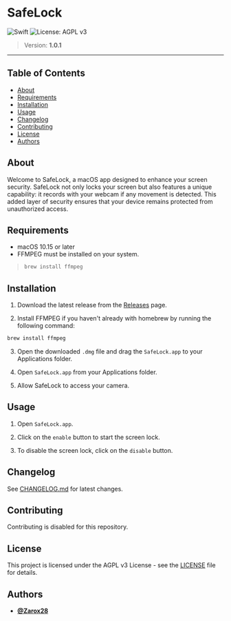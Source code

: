 # SafeLock

![Swift](https://img.shields.io/badge/swift-%23007ACC.svg?style=for-the-badge&logo=swift&logoColor=white)
![License: AGPL v3](https://img.shields.io/badge/License-AGPL_v3-blue.svg?style=for-the-badge)

> Version: **1.0.1**

---

## Table of Contents

- [About](#about)
- [Requirements](#requirements)
- [Installation](#installation)
- [Usage](#usage)
- [Changelog](#changelog)
- [Contributing](#contributing)
- [License](#license)
- [Authors](#authors)

## About

Welcome to SafeLock, a macOS app designed to enhance your screen security. SafeLock not only locks your screen but also features a unique capability: it records with your webcam if any movement is detected. This added layer of security ensures that your device remains protected from unauthorized access.

## Requirements

- macOS 10.15 or later
- FFMPEG must be installed on your system.

> ```bash
> brew install ffmpeg
> ```

## Installation

1. Download the latest release from the [Releases](https://github.com/Zarox28/SafeLock/releases/latest) page.

2. Install FFMPEG if you haven't already with homebrew by running the following command:

```bash
brew install ffmpeg
```

3. Open the downloaded `.dmg` file and drag the `SafeLock.app` to your Applications folder.

4. Open `SafeLock.app` from your Applications folder.

5. Allow SafeLock to access your camera.

## Usage

1. Open `SafeLock.app`.

2. Click on the `enable` button to start the screen lock.

3. To disable the screen lock, click on the `disable` button.

## Changelog

See [CHANGELOG.md](CHANGELOG.md) for latest changes.

## Contributing

Contributing is disabled for this repository.

## License

This project is licensed under the AGPL v3 License - see the [LICENSE](LICENSE.md) file for details.

## Authors

- **[@Zarox28](https://github.com/Zarox28)**

